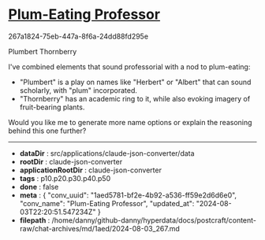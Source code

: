 # [Plum-Eating Professor](https://claude.ai/chat/1aed5781-bf2e-4b92-a536-ff59e2d6d6e0)

267a1824-75eb-447a-8f6a-24dd88fd295e

 Plumbert Thornberry

I've combined elements that sound professorial with a nod to plum-eating:

- "Plumbert" is a play on names like "Herbert" or "Albert" that can sound scholarly, with "plum" incorporated.
- "Thornberry" has an academic ring to it, while also evoking imagery of fruit-bearing plants.

Would you like me to generate more name options or explain the reasoning behind this one further?

---

* **dataDir** : src/applications/claude-json-converter/data
* **rootDir** : claude-json-converter
* **applicationRootDir** : claude-json-converter
* **tags** : p10.p20.p30.p40.p50
* **done** : false
* **meta** : {
  "conv_uuid": "1aed5781-bf2e-4b92-a536-ff59e2d6d6e0",
  "conv_name": "Plum-Eating Professor",
  "updated_at": "2024-08-03T22:20:51.547234Z"
}
* **filepath** : /home/danny/github-danny/hyperdata/docs/postcraft/content-raw/chat-archives/md/1aed/2024-08-03_267.md